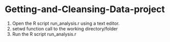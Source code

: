 # Getting-and-Cleansing-Data-project

1. Open the R script run_analysis.r using a text editor.
2. setwd function call to the working directory/folder
3. Run the R script run_analysis.r
